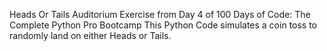 Heads Or Tails Auditorium Exercise from Day 4 of 100 Days of Code: The Complete Python Pro Bootcamp
This Python Code simulates a coin toss to randomly land on either Heads or Tails. 
